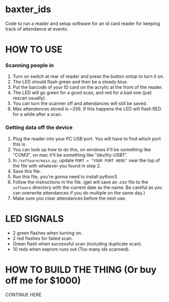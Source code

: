  # baxter_ids
Code to run a reader and setup software for an id card reader for keeping track of attendance at events.


# HOW TO USE
### Scanning people in
1. Turn on switch at rear of reader and press the button ontop to turn it on. 
2. The LED should flash green and then be a steady blue.
3. Put the barcode of your ID card on the acrylic at the front of the reader. 
4. The LED will go green for a good scan, and red for a bad one (just rescan usually).
5. You can turn the scanner off and attendances will still be saved.
6. Max attendences stored is ~256. If this happens the LED will flash RED for a while after a scan.
### Getting data off the device
1. Plug the reader into your PC USB port. You will have to find which port this is.
2. You can look up how to do this, on windows it'll be something like "COM3", on mac it'll be something like "dev/tty-USB1".
3. In `/software/main.py`, update `PORT = "YOUR PORT HERE"` near the top of the file with whatever you found in step 2.
4. Save this file.
5. Run this file, you're gonna need to install python3.
6. Follow the instructions in the file. (get will save an .csv file to the `software` directory with the current date as the name. Be careful as you can overwrite attendances if you do multiple on the same day.)
7. Make sure you clear attendances before the next use.

# LED SIGNALS
- 2 green flashes when turning on.
- 2 red flashes for failed scan.
- Green flash when successful scan (including duplicate scan).
- 10 reds when eeprom runs out (Too many ids scanned).
# HOW TO BUILD THE THING (Or buy off me for $1000)
CONTINUE HERE